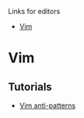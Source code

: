 Links for editors

- [Vim](#vim)

# Vim

## Tutorials

- [Vim anti-patterns](https://sanctum.geek.nz/arabesque/vim-anti-patterns/)
